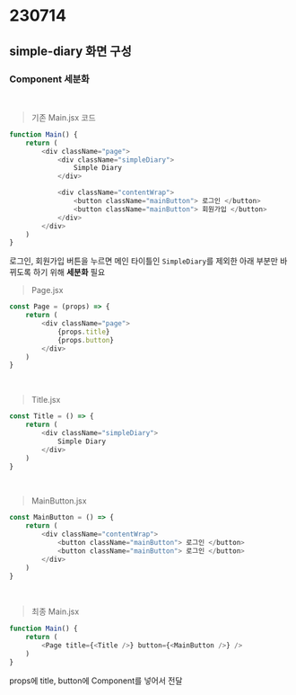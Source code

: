 # 230714
## simple-diary 화면 구성
### Component 세분화
</br>

> 기존 Main.jsx 코드
``` javascript
function Main() {
    return (
        <div className="page">
            <div className="simpleDiary">
                Simple Diary
            </div>

            <div className="contentWrap">
                <button className="mainButton"> 로그인 </button>
                <button className="mainButton"> 회원가입 </button>
            </div>
        </div>
    )
}
```

로그인, 회원가입 버튼을 누르면 메인 타이틀인 `SimpleDiary`를 제외한 아래 부분만 바뀌도록 하기 위해 **세분화** 필요
</br>

> Page.jsx 
``` javascript
const Page = (props) => {
    return (
        <div className="page">
            {props.title}
            {props.button}
        </div>
    )
}
```
</br>

> Title.jsx
``` javascript
const Title = () => {
    return (
        <div className="simpleDiary">
            Simple Diary
        </div>
    )
}
```
</br>

> MainButton.jsx
``` javascript
const MainButton = () => {
    return (
        <div className="contentWrap">
            <button className="mainButton"> 로그인 </button>
            <button className="mainButton"> 로그인 </button>
        </div>
    )
}
```
</br>

> 최종 Main.jsx
``` javascript
function Main() {
    return (
        <Page title={<Title />} button={<MainButton />} />
    )
}
```
props에 title, button에 Component를 넣어서 전달